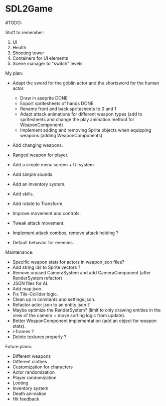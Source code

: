 # SDL2Game

#TODO:

Stuff to remember:
1. UI
2. Health
3. Shooting tower
4. Containers for UI elements
5. Scene manager to "switch" levels

My plan:
- Adapt the sword for the goblin actor and the shortsword for the human actor.
    * Draw in aseprite DONE
    * Export spritesheets of hands DONE
    * Rename front and back spritesheets to 0 and 1
    * Adapt attack animations for different weapon types (add to spritesheets and change the play animation method for WeaponComponent)
    * Implement adding and removing Sprite objects when equipping weapons (adding WeaponComponents)

- Add changing weapons.
- Ranged weapon for player.
- Add a simple menu screen + UI system.
- Add simple sounds.
- Add an inventory system.
- Add skills.
- Add rotate to Transform.
- Improve movement and controls.
- Tweak attack movement.
- Implement attack combos, remove attack holding ?
- Default behavior for enemies.

Maintenance:
- Specific weapon stats for actors in weapon json files?
- Add string ids to Sprite vectors ?
- Remove unused CameraSystem and add CameraComponent (after RenderSystem refactor)
- JSON files for AI.
- Add map json.
- Fix Tile-Collider logic.
- Clean up in constants and settings.json.
- Refactor actor json to an entity json ?
- Maybe optimize the RenderSystem? (limit to only drawing entities in the view of the camera + move sorting logic from update).
- Better WeaponComponent implementation (add an object for weapon stats).
- i-frames ?
- Delete textures properly ?

Future plans:
- Different weapons
- Different clothes
- Customization for characters
- Actor randomization
- Player randomization
- Looting
- Inventory system
- Death animation
- Hit feedback